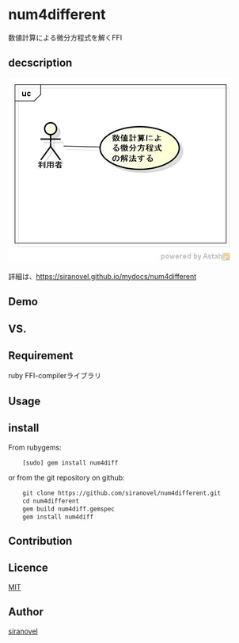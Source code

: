 num4different
=============
数値計算による微分方程式を解くFFI

## decscription ##
![num4diff](images/ucNumDiff.jpg)

詳細は、https://siranovel.github.io/mydocs/num4different  

## Demo ##

## VS. ##

## Requirement ##
ruby FFI-compilerライブラリ

## Usage ##

## install ##

From rubygems:  
~~~
    [sudo] gem install num4diff
~~~

or from the git repository on github:  
~~~
    git clone https://github.com/siranovel/num4different.git  
    cd num4different  
    gem build num4diff.gemspec
    gem install num4diff
~~~

## Contribution ##

## Licence ##
[MIT](LICENSE)

## Author ##

[siranovel](https://github.com/siranovel)
